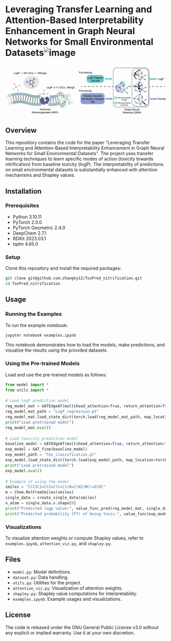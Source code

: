 # Leveraging Transfer Learning and Attention-Based Interpretability Enhancement in Graph Neural Networks for Small Environmental Datasets![image](https://github.com/zhangky12/ToxPred_nitrification/assets/45570163/44e79221-edca-459d-a93f-986c255c68bb)

![plot](./images/abstract_graph.png)

## Overview
This repository contains the code for the paper "Leveraging Transfer Learning and Attention-Based Interpretability Enhancement in Graph Neural Networks for Small Environmental Datasets". The project uses transfer learning techniques to learn specific modes of action (toxicity towards nitrification) from baseline toxicity (logP). The interpretability of predictions on small environmental datasets is substantially enhanced with attention mechanisms and Shapley values.

## Installation

### Prerequisites
- Python 3.10.11
- PyTorch 2.0.0
- PyTorch Geometric  2.4.0 
- DeepChem  2.7.1
- RDKit  2023.03.1
- tqdm  4.65.0

### Setup
Clone this repository and install the required packages:
```bash
git clone git@github.com:zhangky12/ToxPred_nitrification.git
cd ToxPred_nitrification
```

## Usage

### Running the Examples
To run the example notebook:
```bash
jupyter notebook examples.ipynb
```
This notebook demonstrates how to load the models, make predictions, and visualize the results using the provided datasets.

### Using the Pre-trained Models
Load and use the pre-trained models as follows:
```python
from model import *
from utils import *

# Load logP prediction model
reg_model_mat = GATEdgeAT(multihead_attention=True, return_attention=True)
reg_model_mat_path = "LogP_regression.pt"
reg_model_mat.load_state_dict(torch.load(reg_model_mat_path, map_location=torch.device('cpu')))
print("Load pretrained model")
reg_model_mat.eval()

# Load toxicity prediction model
baseline_model = GATEdgeAT(multihead_attention=True, return_attention=True)
exp_model = GAT_fine(baseline_model)
exp_model_path = "Tox_classification.pt"
exp_model.load_state_dict(torch.load(exp_model_path, map_location=torch.device('cpu')))
print("Load pretrained model")
exp_model.eval()

# Example of using the model
smiles = "CCCSC1=CC2=C(C=C1)N=C(N2)NC(=O)OC"
m = Chem.MolFromSmiles(smiles)
single_data = create_single_data(smiles)
n_atom = single_data.x.shape[0]
print("Predicted logp value:", value_func_pred(reg_model_mat, single_data).item())
print("Predicted probability (FT) of being toxic:", value_func(exp_model, single_data).item())
```

### Visualizations
To visualize attention weights or compute Shapley values, refer to `examples.ipynb`, `attention_viz.py`, and `shapley.py`.

## Files
- `model.py`: Model definitions.
- `dataset.py`: Data handling.
- `utils.py`: Utilities for the project.
- `attention_viz.py`: Visualization of attention weights.
- `shapley.py`: Shapley value computations for interpretability.
- `examples.ipynb`: Example usages and visualizations.

## License
The code is released under the GNU General Public License v3.0 without any explicit or implied warranty. Use it at your own discretion.
